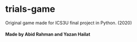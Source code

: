 # trials-game
Original game made for ICS3U final project in Python. (2020)

#### Made by Abid Rahman and Yazan Hailat
